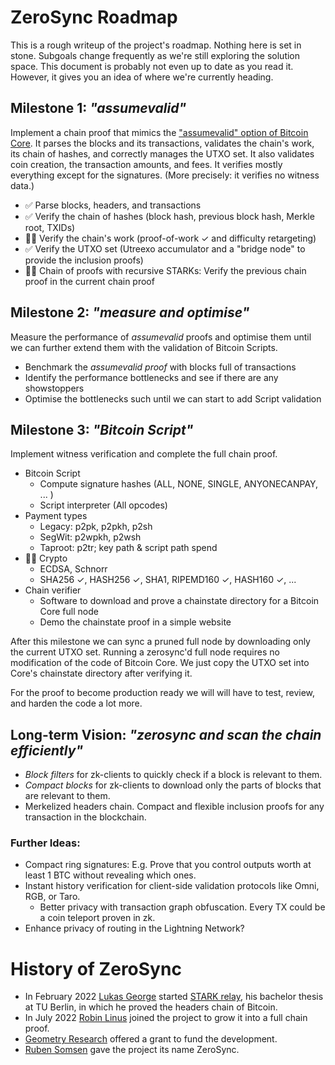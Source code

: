 # ZeroSync Roadmap

This is a rough writeup of the project's roadmap. Nothing here is set in stone. Subgoals change frequently as we're still exploring the solution space. This document is probably not even up to date as you read it. However, it gives you an idea of where we're currently heading.


## Milestone 1: *"assumevalid"*

Implement a chain proof that mimics the ["assumevalid" option of Bitcoin Core](https://bitcoincore.org/en/2017/03/08/release-0.14.0/#assumed-valid-blocks). It parses the blocks and its transactions, validates the chain's work, its chain of hashes, and correctly manages the UTXO set. It also validates coin creation, the transaction amounts, and fees. It verifies mostly everything except for the signatures. (More precisely: it verifies no witness data.)

- ✅ Parse blocks, headers, and transactions
- ✅ Verify the chain of hashes (block hash, previous block hash, Merkle root, TXIDs)
- 👷‍♂️ Verify the chain's work (proof-of-work ✓ and difficulty retargeting)
- ✅ Verify the UTXO set (Utreexo accumulator and a "bridge node" to provide the inclusion proofs)
- 👷‍♂️ Chain of proofs with recursive STARKs: Verify the previous chain proof in the current chain proof


## Milestone 2: *"measure and optimise"* 

Measure the performance of *assumevalid* proofs and optimise them until we can further extend them with the validation of Bitcoin Scripts.

- Benchmark the *assumevalid proof* with blocks full of transactions
- Identify the performance bottlenecks and see if there are any showstoppers
- Optimise the bottlenecks such until we can start to add Script validation


## Milestone 3: *"Bitcoin Script"*
Implement witness verification and complete the full chain proof. 

- Bitcoin Script
	- Compute signature hashes (ALL, NONE, SINGLE, ANYONECANPAY, ... )
	- Script interpreter (All opcodes)
- Payment types
	- Legacy: p2pk, p2pkh, p2sh
	- SegWit: p2wpkh, p2wsh
	- Taproot: p2tr; key path & script path spend
- 👷‍♂️ Crypto
	- ECDSA, Schnorr
	- SHA256 ✓, HASH256 ✓, SHA1, RIPEMD160 ✓, HASH160 ✓, ...
- Chain verifier 
	- Software to download and prove a chainstate directory for a Bitcoin Core full node
	- Demo the chainstate proof in a simple website

After this milestone we can sync a pruned full node by downloading only the current UTXO set. Running a zerosync'd full node requires no modification of the code of Bitcoin Core. We just copy the UTXO set into Core's chainstate directory after verifying it.

For the proof to become production ready we will will have to test, review, and harden the code a lot more.


## Long-term Vision: *"zerosync and scan the chain efficiently"*

- *Block filters* for zk-clients to quickly check if a block is relevant to them.
- *Compact blocks* for zk-clients to download only the parts of blocks that are relevant to them.
- Merkelized headers chain. Compact and flexible inclusion proofs for any transaction in the blockchain.

### Further Ideas:
- Compact ring signatures: E.g. Prove that you control outputs worth at least 1 BTC without revealing which ones.
- Instant history verification for client-side validation protocols like Omni, RGB, or Taro.
	- Better privacy with transaction graph obfuscation. Every TX could be a coin teleport proven in zk.
- Enhance privacy of routing in the Lightning Network?



# History of ZeroSync

- In February 2022 [Lukas George](https://github.com/lucidLuckylee) started [STARK relay](https://github.com/lucidLuckylee/zerosync/tree/relay), his bachelor thesis at TU Berlin, in which he proved the headers chain of Bitcoin.
- In July 2022 [Robin Linus](https://github.com/robinlinus) joined the project to grow it into a full chain proof. 
- [Geometry Research](https://geometryresearch.xyz) offered a grant to fund the development.
- [Ruben Somsen](https://medium.com/@RubenSomsen/snarks-and-the-future-of-blockchains-55b82012452b) gave the project its name ZeroSync. 

